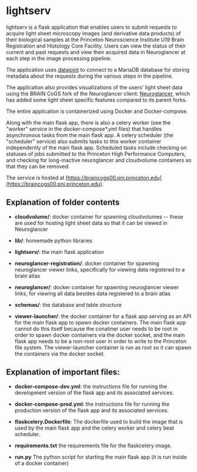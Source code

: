 # lightserv

lightserv is a flask application that enables users to submit requests to acquire light sheet microscopy images (and derivative data products) of their biological samples at the Princeton Neuroscience Institute U19 Brain Registration and Histology Core Facility. Users can view the status of their current and past requests and view their acquired data in Neuroglancer at each step in the image processing pipeline. 

The application uses [datajoint](https://github.com/datajoint/datajoint-python) to connect to a MariaDB database for storing metadata about the requests during the various steps in the pipeline. 

The application also provides visualizations of the users' light sheet data using the BRAIN CoGS fork of the Neuroglancer client: [Neuroglancer](https://github.com/BrainCOGS/neuroglancer), which has added some light sheet specific features compared to its parent forks. 

The entire application is containerized using Docker and Docker-compose.

Along with the main flask app, there is also a celery worker (see the "worker" service in the docker-compose\*.yml files) that handles asynchronous tasks from the main flask app. A celery scheduler (the "scheduler" service) also submits tasks to this worker container independently of the main flask app. Scheduled tasks include checking on statuses of jobs submitted to the Princeton High Performance Computers, and checking for long-inactive neuroglancer and cloudvolume containers so that they can be removed.  

The service is hosted at [https://braincogs00.pni.princeton.edu](https://braincogs00.pni.princeton.edu). 

## Explanation of folder contents

- **cloudvolume/**: docker container for spawning cloudvolumes -- these are used for hosting light sheet data so that it can be viewed in Neuroglancer

- **lib/**: homemade python libraries  

- **lightserv/**: the main flask application

- **neuroglancer-registration/**: docker container for spawning neuroglancer viewer links, specifically for viewing data registered to a brain atlas

- **neuroglancer/**: docker container for spawning neuroglancer viewer links, for viewing all data besides data registered to a brain atlas

- **schemas/**: the database and table structure

- **viewer-launcher/**: the docker container for a flask app serving as an API for the main flask app to spawn docker containers. The main flask app cannot do this itself because the conatiner user needs to be root in order to spawn docker containers via the docker socket, and the main flask app needs to be a non-root user in order to write to the Princeton file system. The viewer-launcher container is run as root so it can spawn the containers via the docker socket. 

## Explanation of important files:

- **docker-compose-dev.yml**: the instructions file for running the development version of the flask app and its associated services. 

- **docker-compose-prod.yml**: the instructions file for running the production version of the flask app and its associated services.

- **flaskcelery.Dockerfile**: The dockerfile used to build the image that is used by the main flask app and the celery worker and celery beat scheduler. 

- **requirements.txt** the requirements file for the flaskcelery image. 

- **run.py** The python script for starting the main flask app (it is run inside of a docker container)